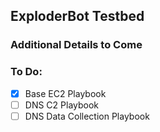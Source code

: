 ## ExploderBot Testbed

### Additional Details to Come

### To Do:

- [x] Base EC2 Playbook
- [ ] DNS C2 Playbook
- [ ] DNS Data Collection Playbook
